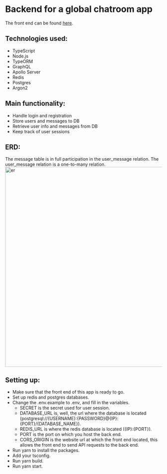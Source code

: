 # Backend for a global chatroom app

The front end can be found [here](https://github.com/gianniverstegen/chat_app_webserver).

## Technologies used:

- TypeScript
- Node.js
- TypeORM
- GraphQL
- Apollo Server
- Redis
- Postgres
- Argon2

## Main functionality:

- Handle login and registration
- Store users and messages to DB
- Retrieve user info and messages from DB
- Keep track of user sessions

## ERD:
The message table is in full participation in the user_message relation. The user_message relation is a one-to-many relation.
<img width="641" alt="er" src="https://user-images.githubusercontent.com/79252340/143247424-95150e17-c692-47bc-97ba-5c575bd8f176.png">

## Setting up:

- Make sure that the front end of this app is ready to go.
- Set up redis and postgres databases.
- Change the .env.example to .env, and fill in the variables.
  - SECRET is the secret used for user session.
  - DATABASE_URL is, well, the url where the database is located (postgresql://{USERNAME}:{PASSWORD}@{IP}:{PORT}/{DATABASE_NAME}).
  - REDIS_URL is where the redis database is located ({IP}:{PORT}).
  - PORT is the port on which you host the back end.
  - CORS_ORIGIN is the website url at which the front end located, this allows the front end to send API requests to the back end. 
- Run yarn to install the packages.
- Add your tsconfig.
- Run yarn build.
- Run yarn start.
